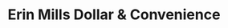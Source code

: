 ---
title: "Erin Mills Dollar & Convenience"
url: /mississauga/erin-mills-dollar-and-convenience/
shop: convenience
---